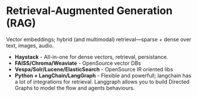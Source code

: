 # Retrieval-Augmented Generation (RAG)

Vector embeddings; hybrid (and multimodal) retrieval—sparse + dense over text, images, audio.

- **Haystack** - All-in-one for dense vectors, retrieval, persistance.
- **FAISS/Chroma/Weaviate** - OpenSource vector DBs
- **Vespa/Solr/Lucene/ElasticSearch** - OpenSource IR oriented libs
- **Python + LangChain/LangGraph**  - Flexible and powerfull; langchain has a lot of integrations for retrieval. Langgraph allows you to build Directed Graphs to model the flow and agents behaviours.

